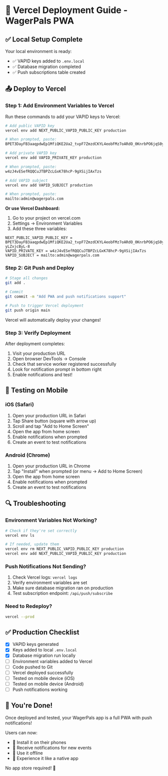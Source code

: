 # 🚀 Vercel Deployment Guide - WagerPals PWA

## ✅ Local Setup Complete

Your local environment is ready:
- ✅ VAPID keys added to `.env.local`
- ✅ Database migration completed
- ✅ Push subscriptions table created

## 📤 Deploy to Vercel

### Step 1: Add Environment Variables to Vercel

Run these commands to add your VAPID keys to Vercel:

```bash
# Add public VAPID key
vercel env add NEXT_PUBLIC_VAPID_PUBLIC_KEY production

# When prompted, paste:
BPET3DayFB3aaqpdwEp1MfiQKE2Ua2_tvpF7ZmzdCKYL4eobFMz7oARdO_0KnrbPO6jqS0yE8Db-yLZxjcByL-8

# Add private VAPID key
vercel env add VAPID_PRIVATE_KEY production

# When prompted, paste:
w4zJ4vESefRQQCuJTBPZcLGxK78hcP-9gXSijIAxTzs

# Add VAPID subject
vercel env add VAPID_SUBJECT production

# When prompted, paste:
mailto:admin@wagerpals.com
```

**Or use Vercel Dashboard:**
1. Go to your project on vercel.com
2. Settings → Environment Variables
3. Add these three variables:

```
NEXT_PUBLIC_VAPID_PUBLIC_KEY = BPET3DayFB3aaqpdwEp1MfiQKE2Ua2_tvpF7ZmzdCKYL4eobFMz7oARdO_0KnrbPO6jqS0yE8Db-yLZxjcByL-8
VAPID_PRIVATE_KEY = w4zJ4vESefRQQCuJTBPZcLGxK78hcP-9gXSijIAxTzs
VAPID_SUBJECT = mailto:admin@wagerpals.com
```

### Step 2: Git Push and Deploy

```bash
# Stage all changes
git add .

# Commit
git commit -m "Add PWA and push notifications support"

# Push to trigger Vercel deployment
git push origin main
```

Vercel will automatically deploy your changes!

### Step 3: Verify Deployment

After deployment completes:

1. Visit your production URL
2. Open browser DevTools → Console
3. Check that service worker registered successfully
4. Look for notification prompt in bottom right
5. Enable notifications and test!

## 📱 Testing on Mobile

### iOS (Safari)
1. Open your production URL in Safari
2. Tap Share button (square with arrow up)
3. Scroll and tap "Add to Home Screen"
4. Open the app from home screen
5. Enable notifications when prompted
6. Create an event to test notifications

### Android (Chrome)
1. Open your production URL in Chrome
2. Tap "Install" when prompted (or menu → Add to Home Screen)
3. Open the app from home screen
4. Enable notifications when prompted
5. Create an event to test notifications

## 🔍 Troubleshooting

### Environment Variables Not Working?
```bash
# Check if they're set correctly
vercel env ls

# If needed, update them
vercel env rm NEXT_PUBLIC_VAPID_PUBLIC_KEY production
vercel env add NEXT_PUBLIC_VAPID_PUBLIC_KEY production
```

### Push Notifications Not Sending?
1. Check Vercel logs: `vercel logs`
2. Verify environment variables are set
3. Make sure database migration ran on production
4. Test subscription endpoint: `/api/push/subscribe`

### Need to Redeploy?
```bash
vercel --prod
```

## ✅ Production Checklist

- [x] VAPID keys generated
- [x] Keys added to local `.env.local`
- [x] Database migration run locally
- [ ] Environment variables added to Vercel
- [ ] Code pushed to Git
- [ ] Vercel deployed successfully
- [ ] Tested on mobile device (iOS)
- [ ] Tested on mobile device (Android)
- [ ] Push notifications working

## 🎉 You're Done!

Once deployed and tested, your WagerPals app is a full PWA with push notifications!

Users can now:
- 📲 Install it on their phones
- 🔔 Receive notifications for new events
- 📶 Use it offline
- 🚀 Experience it like a native app

No app store required! 🎊

